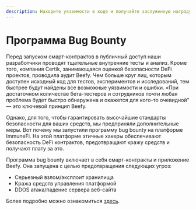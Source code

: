 ```yaml
---
description: Находите уязвимости в коде и получайте заслуженную награду!
---
```


# Программа Bug Bounty

Перед запуском смарт-контрактов в публичный доступ наши разработчики проводят тщательные внутренние тесты и анализ. Кроме того, компания Certik, занимающаяся оценкой безопасности DeFi проектов, проводила аудит Beefy. Чем больше круг лиц, которым доступен исходный код для тестов, экспериментов и исследований, тем быстрее будут найдены все возможные уязвимости и ошибки. «При достаточном количестве бета-тестеров и сотрудников почти любая проблема будет быстро обнаружена и окажется для кого-то очевидной" — это ключевой принцип Beefy.

Однако, для того, чтобы гарантировать высочайшие стандарты безопасности для ваших средств, мы предприняли дополнительные меры. Вот почему мы запустили программу bug bounty на платформе ImmuneFi. На этой платформе этичные хакеры обеспечивают безопасность DeFi контрактов, предотвращают кражу средств и получают плату за это.

Программа bug bounty включает в себя смарт-контракты и приложение Beefy. Она запущена с целью предотвращения следующих угроз:

* Серьезный взлом/эксплоит хранилища
* Кража средств управления платформой
* DDOS атака/падение сервера веб-сайта

Более подробно можно ознакомиться [здесь](https://immunefi.com/bounty/beefyfinance/).


